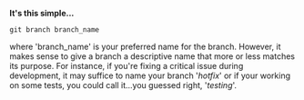 **It's this simple...**

`git branch branch_name`

where 'branch\_name' is your preferred name for the branch. However, it makes sense to give a branch a descriptive name that more or less matches its purpose. For instance, if you're fixing a critical issue during development, it may suffice to name your branch '_hotfix_' or if your working on some tests, you could call it...you guessed right, '_testing_'.

